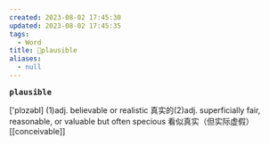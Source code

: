 ```yaml
---
created: 2023-08-02 17:45:30
updated: 2023-08-02 17:45:35
tags:
  - Word
title: 📖plausible
aliases:
  - null
---
```


<pre><strong>plausible</strong></pre>
['plɔzəbl]
(1)adj. believable or realistic 真实的(2)adj. superficially fair, reasonable, or valuable but often specious 看似真实（但实际虚假）
[[conceivable]]
